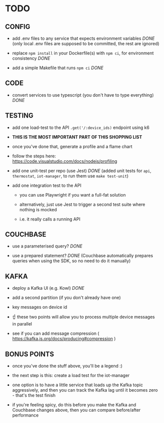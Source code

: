 # TODO



## CONFIG

- add .env files to any service that expects environment variables
*DONE* (only local .env files are supposed to be committed, the rest are ignored)

- replace `npm install` in your Dockerfile(s) with `npm ci`, for environment consistency
*DONE*

- add a simple Makefile that runs `npm ci`
*DONE*
   

## CODE

- convert services to use typescript (you don't have to type everything)
*DONE*
 

## TESTING

- add one load-test to the API `.get('/:device_ids)` endpoint using k6

- **THIS IS THE MOST IMPORTANT PART OF THIS SHOPPING LIST**

- once you've done that, generate a profile and a flame chart

- follow the steps here: https://code.visualstudio.com/docs/nodejs/profiling

- add one unit-test per repo (use Jest)
*DONE* (added unit tests for `api`, `thermostat`, `iot-manager`, to run them use `make test-unit`)

- add one integration test to the API

    - you can use Playwright if you want a full-fat solution

    - alternatively, just use Jest to trigger a second test suite where nothing is mocked

    - i.e. it really calls a running API
 

## COUCHBASE

- use a parameterised query?
*DONE*

- use a prepared statement?
*DONE* (Couchbase automatically prepares queries when using the SDK, so no need to do it manually)

## KAFKA

- deploy a Kafka UI (e.g. Kowl)
*DONE*

- add a second partition (if you don't already have one)

- key messages on device id

- ☝️ these two points will allow you to process multiple device messages in parallel

- see if you can add message compression ( https://kafka.js.org/docs/producing#compression )
 

## BONUS POINTS

- once you've done the stuff above, you'll be a legend :)

- the next step is this: create a load test for the iot-manager

- one option is to have a little service that loads up the Kafka topic aggressively, and then you can track the Kafka lag until it becomes zero - that's the test finish

- if you're feeling spicy, do this before you make the Kafka and Couchbase changes above, then you can compare before/after performance

 